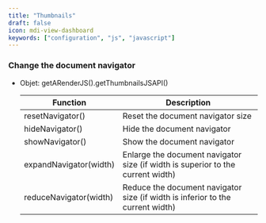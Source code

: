 ```yaml
---
title: "Thumbnails"
draft: false
icon: mdi-view-dashboard
keywords: ["configuration", "js", "javascript"]
---
```


### Change the document navigator

- Objet: getARenderJS().getThumbnailsJSAPI()

    | Function               | Description                                                                     |
    | ---------------------- | ------------------------------------------------------------------------------- |
    | resetNavigator()       | Reset the document navigator size                                               |
    | hideNavigator()        | Hide the document navigator                                                     |
    | showNavigator()        | Show the document navigator                                                     |
    | expandNavigator(width) | Enlarge the document navigator size (if width is superior to the current width) |
    | reduceNavigator(width) | Reduce the document navigator size (if width is inferior to the current width)  |